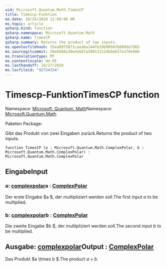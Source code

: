 ```yaml
---
uid: Microsoft.Quantum.Math.TimesCP
title: Timescp-Funktion
ms.date: 10/26/2020 12:00:00 AM
ms.topic: article
qsharp.kind: function
qsharp.namespace: Microsoft.Quantum.Math
qsharp.name: TimesCP
qsharp.summary: Returns the product of two inputs.
ms.openlocfilehash: 35ea8975871caea0a144fb19b009976880de7d65
ms.sourcegitcommit: 29e0d88a30e4166fa580132124b0eb57e1f0e986
ms.translationtype: MT
ms.contentlocale: de-DE
ms.lasthandoff: 10/27/2020
ms.locfileid: "92724334"
---
```

# <a name="timescp-function"></a><span data-ttu-id="eb963-102">Timescp-Funktion</span><span class="sxs-lookup"><span data-stu-id="eb963-102">TimesCP function</span></span>

<span data-ttu-id="eb963-103">Namespace: [Microsoft. Quantum. Math](xref:Microsoft.Quantum.Math)</span><span class="sxs-lookup"><span data-stu-id="eb963-103">Namespace: [Microsoft.Quantum.Math](xref:Microsoft.Quantum.Math)</span></span>

<span data-ttu-id="eb963-104">Paketen [](https://nuget.org/packages/)</span><span class="sxs-lookup"><span data-stu-id="eb963-104">Package: [](https://nuget.org/packages/)</span></span>


<span data-ttu-id="eb963-105">Gibt das Produkt von zwei Eingaben zurück.</span><span class="sxs-lookup"><span data-stu-id="eb963-105">Returns the product of two inputs.</span></span>

```qsharp
function TimesCP (a : Microsoft.Quantum.Math.ComplexPolar, b : Microsoft.Quantum.Math.ComplexPolar) : Microsoft.Quantum.Math.ComplexPolar
```


## <a name="input"></a><span data-ttu-id="eb963-106">Eingabe</span><span class="sxs-lookup"><span data-stu-id="eb963-106">Input</span></span>

### <a name="a--complexpolar"></a><span data-ttu-id="eb963-107">a: [complexpolar](xref:Microsoft.Quantum.Math.ComplexPolar)</span><span class="sxs-lookup"><span data-stu-id="eb963-107">a : [ComplexPolar](xref:Microsoft.Quantum.Math.ComplexPolar)</span></span>

<span data-ttu-id="eb963-108">Der erste Eingabe $a $, der multipliziert werden soll.</span><span class="sxs-lookup"><span data-stu-id="eb963-108">The first input $a$ to be multiplied.</span></span>


### <a name="b--complexpolar"></a><span data-ttu-id="eb963-109">b: [complexpolar](xref:Microsoft.Quantum.Math.ComplexPolar)</span><span class="sxs-lookup"><span data-stu-id="eb963-109">b : [ComplexPolar](xref:Microsoft.Quantum.Math.ComplexPolar)</span></span>

<span data-ttu-id="eb963-110">Die zweite Eingabe $b $, der multipliziert werden soll.</span><span class="sxs-lookup"><span data-stu-id="eb963-110">The second input $b$ to be multiplied.</span></span>



## <a name="output--complexpolar"></a><span data-ttu-id="eb963-111">Ausgabe: [complexpolar](xref:Microsoft.Quantum.Math.ComplexPolar)</span><span class="sxs-lookup"><span data-stu-id="eb963-111">Output : [ComplexPolar](xref:Microsoft.Quantum.Math.ComplexPolar)</span></span>

<span data-ttu-id="eb963-112">Das Produkt $a \times b $.</span><span class="sxs-lookup"><span data-stu-id="eb963-112">The product $a \times b$.</span></span>
